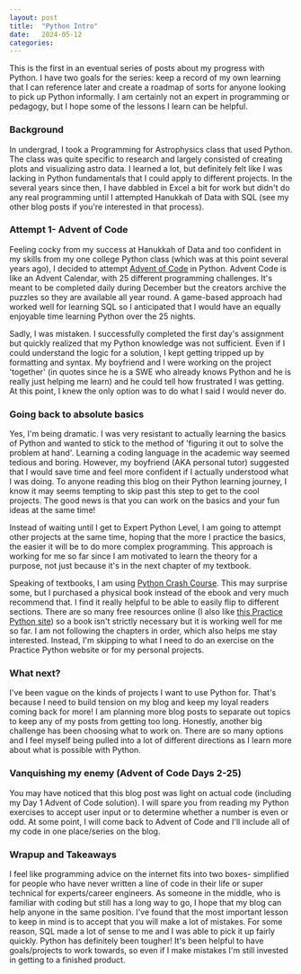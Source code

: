```yaml
---
layout: post
title:  "Python Intro"
date:   2024-05-12
categories: 
---
```


This is the first in an eventual series of posts about my progress with Python. I have two goals for the series: keep a record of my own learning that I can reference later and create a roadmap of sorts for anyone looking to pick up Python informally. I am certainly not an expert in programming or pedagogy, but I hope some of the lessons I learn can be helpful.

### Background

In undergrad, I took a Programming for Astrophysics class that used Python. The class was quite specific to research and largely consisted of creating plots and visualizing astro data. I learned a lot, but definitely felt like I was lacking in Python fundamentals that I could apply to different projects. In the several years since then, I have dabbled in Excel a bit for work but didn't do any real programming until I attempted Hanukkah of Data with SQL (see my other blog posts if you're interested in that process). 

### Attempt 1- Advent of Code

Feeling cocky from my success at Hanukkah of Data and too confident in my skills from my one college Python class (which was at this point several years ago), I decided to attempt [Advent of Code](https://adventofcode.com/) in Python. Advent Code is like an Advent Calendar, with 25 different programming challenges. It's meant to be completed daily during December but the creators archive the puzzles so they are available all year round. A game-based approach had worked well for learning SQL so I anticipated that I would have an equally enjoyable time learning Python over the 25 nights.

Sadly, I was mistaken. I successfully completed the first day's assignment but quickly realized that my Python knowledge was not sufficient. Even if I could understand the logic for a solution, I kept getting tripped up by formatting and syntax. My boyfriend and I were working on the project 'together' (in quotes since he is a SWE who already knows Python and he is really just helping me learn) and he could tell how frustrated I was getting. At this point, I knew the only option was to do what I said I would never do.

### Going back to absolute basics

Yes, I'm being dramatic. I was very resistant to actually learning the basics of Python and wanted to stick to the method of 'figuring it out to solve the problem at hand'. Learning a coding language in the academic way seemed tedious and boring. However, my boyfriend (AKA personal tutor) suggested that I would save time and feel more confident if I actually understood what I was doing. To anyone reading this blog on their Python learning journey, I know it may seems tempting to skip past this step to get to the cool projects. The good news is that you can work on the basics and your fun ideas at the same time! 

Instead of waiting until I get to Expert Python Level, I am going to attempt other projects at the same time, hoping that the more I practice the basics, the easier it will be to do more complex programming. This approach is working for me so far since I am motivated to learn the theory for a purpose, not just because it's in the next chapter of my textbook.

Speaking of textbooks, I am using [Python Crash Course](https://nostarch.com/python-crash-course-3rd-edition). This may surprise some, but I purchased a physical book instead of the ebook and very much recommend that. I find it really helpful to be able to easily flip to different sections. There are so many free resources online (I also like [this Practice Python site](https://www.practicepython.org/)) so a book isn't strictly necessary but it is working well for me so far. I am not following the chapters in order, which also helps me stay interested. Instead, I'm skipping to what I need to do an exercise on the Practice Python website or for my personal projects.

### What next?
I've been vague on the kinds of projects I want to use Python for. That's because I need to build tension on my blog and keep my loyal readers coming back for more! I am planning more blog posts to separate out topics to keep any of my posts from getting too long. Honestly, another big challenge has been choosing what to work on. There are so many options and I feel myself being pulled into a lot of different directions as I learn more about what is possible with Python. 

### Vanquishing my enemy (Advent of Code Days 2-25)

You may have noticed that this blog post was light on actual code (including my Day 1 Advent of Code solution). I will spare you from reading my Python exercises to accept user input or to determine whether a number is even or odd. At some point, I will come back to Advent of Code and I'll include all of my code in one place/series on the blog.

### Wrapup and Takeaways

I feel like programming advice on the internet fits into two boxes- simplified for people who have never written a line of code in their life or super technical for experts/career engineers. As someone in the middle, who is familiar with coding but still has a long way to go, I hope that my blog can help anyone in the same position. I've found that the most important lesson to keep in mind is to accept that you will make a lot of mistakes. For some reason, SQL made a lot of sense to me and I was able to pick it up fairly quickly. Python has definitely been tougher! It's been helpful to have goals/projects to work towards, so even if I make mistakes I'm still invested in getting to a finished product. 
